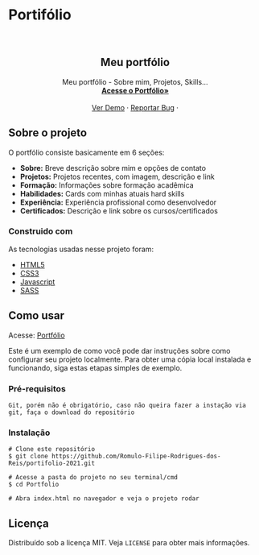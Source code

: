 # Portifólio
<!-- PROJECT LOGO -->
<br />
<p align="center">
  <a href="https://github.com/Romulo-Filipe-Rodrigues-dos-Reis">
  </a>

  <h2 align="center">Meu portfólio</h2>

  <p align="center">
    Meu portfólio - Sobre mim, Projetos, Skills...
    <br />
    <a href="https://meu-portfolio-2021.netlify.app/"><strong>Acesse o Portfólio»</strong></a>
    <br />
    <br />
    <a href="https://github.com/Romulo-Filipe-Rodrigues-dos-Reis/portifolio-2021">Ver Demo</a>
    ·
    <a href="https://github.com/Romulo-Filipe-Rodrigues-dos-Reis/portifolio-2021/issues">Reportar Bug</a>
    ·
  </p>
</p>


<!-- ABOUT THE PROJECT -->
## Sobre o projeto

O portfólio consiste basicamente em 6 seções:
- **Sobre:** Breve descrição sobre mim e opções de contato
- **Projetos:** Projetos recentes, com imagem, descrição e link
- **Formação:** Informações sobre formação acadêmica
- **Habilidades:** Cards com minhas atuais hard skills
- **Experiência:** Experiência profissional como desenvolvedor
- **Certificados:** Descrição e link sobre os cursos/certificados


### Construido com

As tecnologias usadas nesse projeto foram:
* [HTML5](https://developer.mozilla.org/pt-BR/docs/Web/Guide/HTML/HTML5)
* [CSS3](https://developer.mozilla.org/pt-BR/docs/Web/CSS)
* [Javascript](https://developer.mozilla.org/pt-BR/docs/Web/JavaScript/)
* [SASS](https://sass-lang.com/)

<!-- GETTING STARTED -->
## Como usar

Acesse: <a href="https://github.com/Romulo-Filipe-Rodrigues-dos-Reis/portifolio-2021.git">Portfólio</a>

Este é um exemplo de como você pode dar instruções sobre como configurar seu projeto localmente. Para obter uma cópia local instalada e funcionando, siga estas etapas simples de exemplo.

### Pré-requisitos

``` Git, porém não é obrigatório, caso não queira fazer a instação via git, faça o download do repositório ```

### Instalação

```
# Clone este repositório
$ git clone https://github.com/Romulo-Filipe-Rodrigues-dos-Reis/portifolio-2021.git

# Acesse a pasta do projeto no seu terminal/cmd
$ cd Portfolio

# Abra index.html no navegador e veja o projeto rodar
```

<!-- LICENSE -->
## Licença

Distribuído sob a licença MIT. Veja `LICENSE` para obter mais informações.
